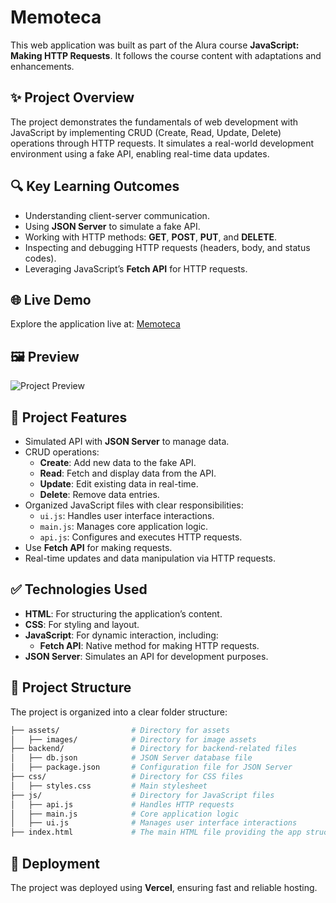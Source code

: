 # Memoteca

This web application was built as part of the Alura course **JavaScript: Making HTTP Requests**. It follows the course content with adaptations and enhancements.

## ✨ Project Overview
The project demonstrates the fundamentals of web development with JavaScript by implementing CRUD (Create, Read, Update, Delete) operations through HTTP requests. It simulates a real-world development environment using a fake API, enabling real-time data updates.

## 🔍 Key Learning Outcomes
- Understanding client-server communication.
- Using **JSON Server** to simulate a fake API.
- Working with HTTP methods: **GET**, **POST**, **PUT**, and **DELETE**.
- Inspecting and debugging HTTP requests (headers, body, and status codes).
- Leveraging JavaScript’s **Fetch API** for HTTP requests.

## 🌐 Live Demo
Explore the application live at: [Memoteca](https://memoteca-ebon.vercel.app/)

## 🖼️ Preview
![Project Preview](./img/img-preview.png)

## 🔨 Project Features
- Simulated API with **JSON Server** to manage data.
- CRUD operations:
  - **Create**: Add new data to the fake API.
  - **Read**: Fetch and display data from the API.
  - **Update**: Edit existing data in real-time.
  - **Delete**: Remove data entries.
- Organized JavaScript files with clear responsibilities:
  - `ui.js`: Handles user interface interactions.
  - `main.js`: Manages core application logic.
  - `api.js`: Configures and executes HTTP requests.
- Use **Fetch API** for making requests.
- Real-time updates and data manipulation via HTTP requests.

## ✅ Technologies Used
- **HTML**: For structuring the application’s content.
- **CSS**: For styling and layout.
- **JavaScript**: For dynamic interaction, including:
  - **Fetch API**: Native method for making HTTP requests.
- **JSON Server**: Simulates an API for development purposes.

## 📂 Project Structure
The project is organized into a clear folder structure:

```bash
├── assets/                # Directory for assets
│   ├── images/            # Directory for image assets
├── backend/               # Directory for backend-related files
│   ├── db.json            # JSON Server database file
│   ├── package.json       # Configuration file for JSON Server
├── css/                   # Directory for CSS files
│   ├── styles.css         # Main stylesheet
├── js/                    # Directory for JavaScript files
│   ├── api.js             # Handles HTTP requests
│   ├── main.js            # Core application logic
│   ├── ui.js              # Manages user interface interactions
├── index.html             # The main HTML file providing the app structure
```


## 🚀 Deployment
The project was deployed using **Vercel**, ensuring fast and reliable hosting.

